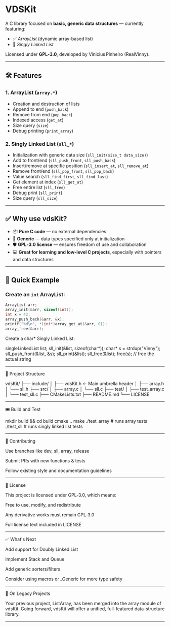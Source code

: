 # VDSKit

A C library focused on **basic, generic data structures** — currently featuring:

- ✅ *ArrayList* (dynamic array-based list)  
- 🔗 *Singly Linked List*

Licensed under **GPL‑3.0**, developed by Vinicius Pinheiro (RealVinny).

---

## 🛠 Features

### 1. ArrayList (`array.*`)
- Creation and destruction of lists
- Append to end (`push_back`)
- Remove from end (`pop_back`)
- Indexed access (`get_at`)
- Size query (`size`)
- Debug printing (`print_array`)

### 2. Singly Linked List (`sll_*`)
- Initialization with generic data size (`sll_init(size_t data_size)`)
- Add to front/end (`sll_push_front`, `sll_push_back`)
- Insert/remove at specific position (`sll_insert_at`, `sll_remove_at`)
- Remove front/end (`sll_pop_front`, `sll_pop_back`)
- Value search (`sll_find_first`, `sll_find_last`)
- Get element at index (`sll_get_at`)
- Free entire list (`sll_free`)
- Debug print (`sll_print`)
- Size query (`sll_size`)

---

## ✅ Why use vdsKit?

- 📦 **Pure C code** — no external dependencies
- 🧩 **Generic** — data types specified only at initialization
- 🛡 **GPL‑3.0 license** — ensures freedom of use and collaboration
- 💻 **Great for learning and low-level C projects**, especially with pointers and data structures

---

## 🚀 Quick Example

### Create an `int` ArrayList:
```c
ArrayList arr;
array_init(&arr, sizeof(int));
int x = 42;
array_push_back(&arr, &x);
printf("%d\n", *(int*)array_get_at(&arr, 0));
array_free(&arr);
```

Create a char* Singly Linked List:

singleLinkedList list;
sll_init(&list, sizeof(char*));
char* s = strdup("Vinny");
sll_push_front(&list, &s);
sll_print(&list);
sll_free(&list);
free(s);  // free the actual string


---

🧱 Project Structure

vdsKit/
├── include/
│   ├── vdsKit.h      ← Main umbrella header
│   ├── array.h
│   └── sll.h
├── src/
│   ├── array.c
│   └── sll.c
├── test/
│   ├── test_array.c
│   └── test_sll.c
├── CMakeLists.txt
├── README.md
└── LICENSE


---

🎟 Build and Test

mkdir build && cd build
cmake ..
make
./test_array   # runs array tests
./test_sll     # runs singly linked list tests


---

🧩 Contributing

Use branches like dev, sll, array, release

Submit PRs with new functions & tests

Follow existing style and documentation guidelines



---

📝 License

This project is licensed under GPL‑3.0, which means:

Free to use, modify, and redistribute

Any derivative works must remain GPL‑3.0

Full license text included in LICENSE



---

✅ What's Next

Add support for Doubly Linked List

Implement Stack and Queue

Add generic sorters/filters

Consider using macros or _Generic for more type safety



---

🎯 On Legacy Projects

Your previous project, ListArray, has been merged into the array module of vdsKit. Going forward, vdsKit will offer a unified, full-featured data-structure library.

---
